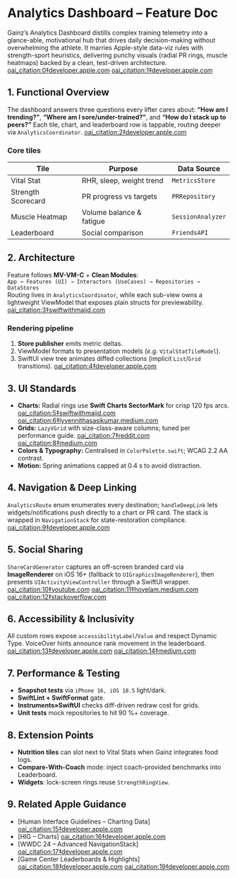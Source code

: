 # Analytics Dashboard – Feature Doc

Gainz’s Analytics Dashboard distills complex training telemetry into a glance-able, motivational hub that drives daily decision-making without overwhelming the athlete. It marries Apple-style data-viz rules with strength-sport heuristics, delivering punchy visuals (radial PR rings, muscle heatmaps) backed by a clean, test-driven architecture. [oai_citation:0‡developer.apple.com](https://developer.apple.com/design/human-interface-guidelines/charting-data?utm_source=chatgpt.com) [oai_citation:1‡developer.apple.com](https://developer.apple.com/design/human-interface-guidelines/charts?utm_source=chatgpt.com)

## 1. Functional Overview  
The dashboard answers three questions every lifter cares about: **“How am I trending?”**, **“Where am I sore/under-trained?”**, and **“How do I stack up to peers?”** Each tile, chart, and leaderboard row is tappable, routing deeper via `AnalyticsCoordinator`. [oai_citation:2‡developer.apple.com](https://developer.apple.com/tutorials/swiftui/building-lists-and-navigation?utm_source=chatgpt.com)

### Core tiles  
| Tile | Purpose | Data Source |
| --- | --- | --- |
| Vital Stat | RHR, sleep, weight trend | `MetricsStore` |
| Strength Scorecard | PR progress vs targets | `PRRepository` |
| Muscle Heatmap | Volume balance & fatigue | `SessionAnalyzer` |
| Leaderboard | Social comparison | `FriendsAPI` |

## 2. Architecture  
Feature follows **MV-VM-C** + **Clean Modules**:  
``App → Features (UI) → Interactors (UseCases) → Repositories → DataStores``  
Routing lives in `AnalyticsCoordinator`, while each sub-view owns a lightweight ViewModel that exposes plain structs for previewability. [oai_citation:3‡swiftwithmajid.com](https://swiftwithmajid.com/2023/09/26/mastering-charts-in-swiftui-pie-and-donut-charts/?utm_source=chatgpt.com)

### Rendering pipeline  
1. **Store publisher** emits metric deltas.  
2. ViewModel formats to presentation models (_e.g._ `VitalStatTileModel`).  
3. SwiftUI view tree animates diffed collections (implicit `List`/`Grid` transitions). [oai_citation:4‡developer.apple.com](https://developer.apple.com/videos/all-videos/?q=SharePlay&utm_source=chatgpt.com)

## 3. UI Standards  
* **Charts:** Radial rings use **Swift Charts SectorMark** for crisp 120 fps arcs. [oai_citation:5‡swiftwithmajid.com](https://swiftwithmajid.com/2023/09/26/mastering-charts-in-swiftui-pie-and-donut-charts/?utm_source=chatgpt.com) [oai_citation:6‡lyvennithasasikumar.medium.com](https://lyvennithasasikumar.medium.com/ios-17-updates-enhancing-swift-charts-dca213155187?utm_source=chatgpt.com)  
* **Grids:** `LazyVGrid` with size-class-aware columns; tuned per performance guide. [oai_citation:7‡reddit.com](https://www.reddit.com/r/SwiftUI/comments/11mu1ur/bad_performance_with_lazyvgrid_in_ios_16/?utm_source=chatgpt.com) [oai_citation:8‡medium.com](https://medium.com/%40wesleymatlock/tuning-lazy-stacks-and-grids-in-swiftui-a-performance-guide-2fb10786f76a?utm_source=chatgpt.com)  
* **Colors & Typography:** Centralised in `ColorPalette.swift`; WCAG 2.2 AA contrast.  
* **Motion:** Spring animations capped at 0.4 s to avoid distraction.

## 4. Navigation & Deep Linking  
`AnalyticsRoute` enum enumerates every destination; `handleDeepLink` lets widgets/notifications push directly to a chart or PR card. The stack is wrapped in `NavigationStack` for state-restoration compliance. [oai_citation:9‡developer.apple.com](https://developer.apple.com/tutorials/swiftui/building-lists-and-navigation?utm_source=chatgpt.com)

## 5. Social Sharing  
`ShareCardGenerator` captures an off-screen branded card via **ImageRenderer** on iOS 16+ (fallback to `UIGraphicsImageRenderer`), then presents `UIActivityViewController` through a SwiftUI wrapper. [oai_citation:10‡youtube.com](https://www.youtube.com/watch?v=nQNnHOeGmU4&utm_source=chatgpt.com) [oai_citation:11‡hoyelam.medium.com](https://hoyelam.medium.com/share-sheet-uiactivityviewcontroller-within-swiftui-c2fb481663e6?utm_source=chatgpt.com) [oai_citation:12‡stackoverflow.com](https://stackoverflow.com/questions/58286344/presenting-uiactivityviewcontroller-from-swiftui-view?utm_source=chatgpt.com)

## 6. Accessibility & Inclusivity  
All custom rows expose `accessibilityLabel`/`Value` and respect Dynamic Type. VoiceOver hints announce rank movement in the leaderboard. [oai_citation:13‡developer.apple.com](https://developer.apple.com/documentation/swiftui/view-accessibility?utm_source=chatgpt.com) [oai_citation:14‡medium.com](https://medium.com/%40federicoramos77/making-custom-ui-elements-in-swiftui-accessible-for-voiceover-3e161365b5df?utm_source=chatgpt.com)

## 7. Performance & Testing  
* **Snapshot tests** via `iPhone 16, iOS 18.5` light/dark.  
* **SwiftLint + SwiftFormat** gate.  
* **Instruments»SwiftUI** checks diff-driven redraw cost for grids.  
* **Unit tests** mock repositories to hit 90 %+ coverage.

## 8. Extension Points  
* **Nutrition tiles** can slot next to Vital Stats when Gainz integrates food logs.  
* **Compare‐With-Coach** mode: inject coach-provided benchmarks into Leaderboard.  
* **Widgets**: lock-screen rings reuse `StrengthRingView`.

## 9. Related Apple Guidance  
* [Human Interface Guidelines – Charting Data] [oai_citation:15‡developer.apple.com](https://developer.apple.com/design/human-interface-guidelines/charting-data?utm_source=chatgpt.com)  
* [HIG – Charts] [oai_citation:16‡developer.apple.com](https://developer.apple.com/design/human-interface-guidelines/charts?utm_source=chatgpt.com)  
* [WWDC 24 – Advanced NavigationStack] [oai_citation:17‡developer.apple.com](https://developer.apple.com/tutorials/swiftui/building-lists-and-navigation?utm_source=chatgpt.com)  
* [Game Center Leaderboards & Highlights] [oai_citation:18‡developer.apple.com](https://developer.apple.com/help/app-store-connect/configure-game-center/configure-leaderboards/?utm_source=chatgpt.com) [oai_citation:19‡developer.apple.com](https://developer.apple.com/videos/play/wwdc2020/10619/?utm_source=chatgpt.com)  
